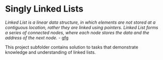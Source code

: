 # Singly Linked Lists
*Linked List is a linear data structure, in which elements are not stored at a contiguous location, rather they are linked using pointers. Linked List forms a series of connected nodes, where each node stores the data and the address of the next node.* - [gfg](https://www.geeksforgeeks.org/what-is-linked-list/)

This project subfolder contains solution to tasks that demonstrate knowledge and understanding of linked lists.
